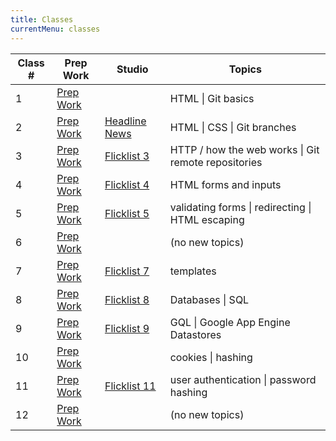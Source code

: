 ```yaml
---
title: Classes
currentMenu: classes
---
```


Class # | Prep Work | Studio | Topics
-----|-----------|----------|--------
1 | [Prep Work](../class-prep/1/) | | HTML \| Git basics
2 | [Prep Work](../class-prep/2/) | [Headline News](../studios/headline-news/) | HTML \| CSS \| Git branches
3 | [Prep Work](../class-prep/3/) | [Flicklist 3](../studios/flicklist/3/) | HTTP / how the web works \| Git remote repositories
4 | [Prep Work](../class-prep/4/) | [Flicklist 4](../studios/flicklist/4/) | HTML forms and inputs
5 | [Prep Work](../class-prep/5/) | [Flicklist 5](../studios/flicklist/5/) | validating forms \| redirecting \| HTML escaping
6 | [Prep Work](../class-prep/6/) | | (no new topics)
7 | [Prep Work](../class-prep/7/) | [Flicklist 7](../studios/flicklist/7/) | templates
8 | [Prep Work](../class-prep/8/) | [Flicklist 8](../studios/flicklist/8/) | Databases \| SQL
9 | [Prep Work](../class-prep/9/) | [Flicklist 9](../studios/flicklist/9/) | GQL \| Google App Engine Datastores
10 | [Prep Work](../class-prep/10/) | | cookies \| hashing
11 | [Prep Work](../class-prep/11/) | [Flicklist 11](../studios/flicklist/11/) | user authentication \| password hashing
12 | [Prep Work](../class-prep/12/) | | (no new topics)
